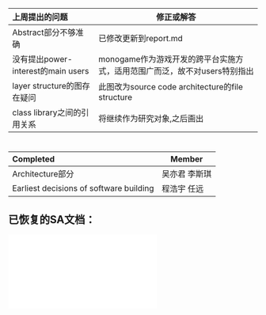 | 上周提出的问题 | 修正或解答 |
|:---|--------|
| Abstract部分不够准确 | 已修改更新到report.md |
| 没有提出power-interest的main users | monogame作为游戏开发的跨平台实施方式，适用范围广而泛，故不对users特别指出 |
| layer structure的图存在疑问 | 此图改为source code architecture的file structure |
| class library之间的引用关系 | 将继续作为研究对象,之后画出 |
#
| Completed | Member | 
|:---|--------|
| Architecture部分 | 吴亦君 李斯琪 |
| Earliest decisions of software building | 程浩宇 任远 |

## 已恢复的SA文档：
![report.md](report.md)
